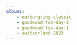 ```yaml
---
albums:
    - nurburgring-classic
    - goodwood-fos-day-2
    - goodwood-fos-day-1
    - switzerland-2023
---
```


